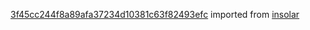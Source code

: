 [3f45cc244f8a89afa37234d10381c63f82493efc](https://github.com/insolar/insolar/commit/3f45cc244f8a89afa37234d10381c63f82493efc) imported from [insolar](https://github.com/insolar/insolar)
